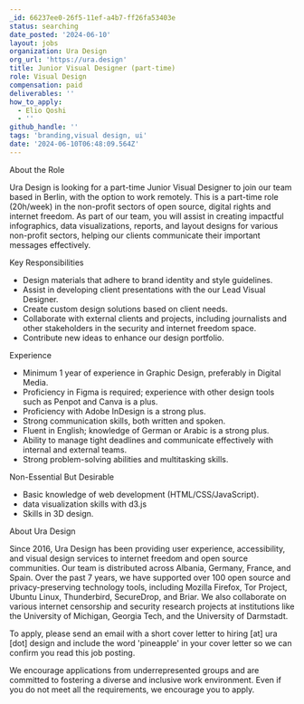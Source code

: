 ```yaml
---
_id: 66237ee0-26f5-11ef-a4b7-ff26fa53403e
status: searching
date_posted: '2024-06-10'
layout: jobs
organization: Ura Design
org_url: 'https://ura.design'
title: Junior Visual Designer (part-time)
role: Visual Design
compensation: paid
deliverables: ''
how_to_apply:
  - Elio Qoshi
  - ''
github_handle: ''
tags: 'branding,visual design, ui'
date: '2024-06-10T06:48:09.564Z'
---
```

About the Role

Ura Design is looking for a part-time Junior Visual Designer to join our team based in Berlin, with the option to work remotely. This is a part-time role (20h/week) in the non-profit sectors of open source, digital rights and internet freedom. As part of our team, you will assist in creating impactful infographics, data visualizations, reports, and layout designs for various non-profit sectors, helping our clients communicate their important messages effectively.


Key Responsibilities

- Design materials that adhere to brand identity and style guidelines.
- Assist in developing client presentations with the our Lead Visual Designer.
- Create custom design solutions based on client needs.
- Collaborate with external clients and projects, including journalists and other stakeholders in the security and internet freedom space.
- Contribute new ideas to enhance our design portfolio.


Experience

- Minimum 1 year of experience in Graphic Design, preferably in Digital Media.
- Proficiency in Figma is required; experience with other design tools such as Penpot and Canva is a plus.
- Proficiency with Adobe InDesign is a strong plus.
- Strong communication skills, both written and spoken.
- Fluent in English; knowledge of German or Arabic is a strong plus.
- Ability to manage tight deadlines and communicate effectively with internal and external teams.
- Strong problem-solving abilities and multitasking skills.


Non-Essential But Desirable

- Basic knowledge of web development (HTML/CSS/JavaScript).
- data visualization skills with d3.js
- Skills in 3D design.


About Ura Design

Since 2016, Ura Design has been providing user experience, accessibility, and visual design services to internet freedom and open source communities. Our team is distributed across Albania, Germany, France, and Spain. Over the past 7 years, we have supported over 100 open source and privacy-preserving technology tools, including Mozilla Firefox, Tor Project, Ubuntu Linux, Thunderbird, SecureDrop, and Briar. We also collaborate on various internet censorship and security research projects at institutions like the University of Michigan, Georgia Tech, and the University of Darmstadt.

To apply, please send an email with a short cover letter to hiring [at] ura [dot] design and include the word 'pineapple' in your cover letter so we can confirm you read this job posting.

We encourage applications from underrepresented groups and are committed to fostering a diverse and inclusive work environment. Even if you do not meet all the requirements, we encourage you to apply.
